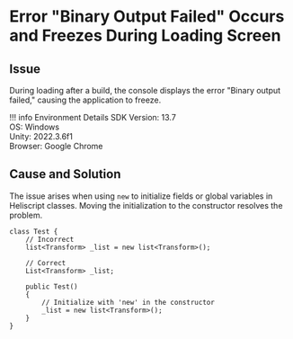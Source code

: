 # Error "Binary Output Failed" Occurs and Freezes During Loading Screen

## Issue
During loading after a build, the console displays the error "Binary output failed," causing the application to freeze.

!!! info Environment Details
    SDK Version: 13.7<br>
    OS: Windows<br>
    Unity: 2022.3.6f1<br>
    Browser: Google Chrome

## Cause and Solution

The issue arises when using `new` to initialize fields or global variables in Heliscript classes. Moving the initialization to the constructor resolves the problem.

```
class Test {
    // Incorrect
    list<Transform> _list = new list<Transform>();

    // Correct
    List<Transform> _list;

    public Test()
    {
        // Initialize with 'new' in the constructor
        _list = new list<Transform>();
    }
}
```
